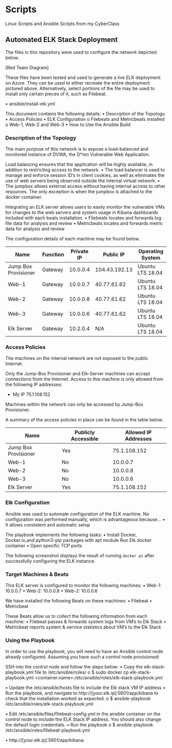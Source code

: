 # Scripts
Linux Scripts and Ansible Scripts from my CyberClass
## Automated ELK Stack Deployment

The files in this repository were used to configure the network depicted below.

[Red Team Diagram] 

These files have been tested and used to generate a live ELK deployment on Azure. They can be used to either recreate the entire deployment pictured above. Alternatively, select portions of the file may be used to install only certain pieces of it, such as Filebeat.

•	ansible/install-elk.yml

This document contains the following details:
•	Description of the Topologu
•	Access Policies
•	ELK Configuration
o	Filebeats and Metricbeats installed
o	Web-1, Web-2 and Web-3 
•	How to Use the Ansible Build


### Description of the Topology

The main purpose of this network is to expose a load-balanced and monitored instance of DVWA, the D*mn Vulnerable Web Application.

Load balancing ensures that the application will be highly available, in addition to restricting access to the network.
•	The load balancer is used to manage and enforce session ID’s in client cookies, as well as eliminates the use of web servers being observed outside the internal virtual network.
•	The jumpbox allows external access without having internal access to other resources. The only exception is when the jumpbox is attached to the docker container. 

Integrating an ELK server allows users to easily monitor the vulnerable VMs for changes to the web servers and system usage in Kibana dashboards included with each beats installation.
•	Filebeats locates and forwards log file data for analysis and review
•	Metricbeats locates and forwards metric data for analysis and review

The configuration details of each machine may be found below.

| **Name**             | **Function** | **Private IP** | **Public IP** | **Operating System** |
|----------------------|--------------|----------------|---------------|----------------------|
| Jump Box Provisioner | Gateway      | 10.0.0.4       | 104.43.192.13 | Ubuntu LTS 18.04     |
| Web-1                | Gateway      | 10.0.0.7       | 40.77.61.62   | Ubuntu LTS 18.04     |
| Web-2                | Gateway      | 10.0.0.8       | 40.77.61.62   | Ubuntu LTS 18.04     |
| Web-3                | Gateway      | 10.0.0.6       | 40.77.61.62   | Ubuntu LTS 18.04     |
| Elk Server           | Gateway      | 10.2.0.4       | N/A           | Ubuntu LTS 18.04     |

### Access Policies

The machines on the internal network are not exposed to the public Internet. 

Only the Jump-Box Provisioner and Elk-Server machines can accept connections from the Internet. Access to this machine is only allowed from the following IP addresses:
- My IP 75.1.108.152

Machines within the network can only be accessed by Jump-Box Provisioner.

A summary of the access policies in place can be found in the table below.

| **Name**             | **Publicly Accessible** | **Allowed IP Addresses** |
|----------------------|-------------------------|--------------------------|
| Jump Box Provisioner | Yes                     | 75.1.108.152             |
| Web-1                | No                      | 10.0.0.7                 |
| Web-2                | No                      | 10.0.0.8                 |
| Web-3                | No                      | 10.0.0.6                 |
| Elk Server           | Yes                     | 75.1.108.152             |

### Elk Configuration

Ansible was used to automate configuration of the ELK machine. No configuration was performed manually, which is advantageous because...
•	It allows consistent and automatic setup

The playbook implements the following tasks:
•	Install Docker, Docker.io,and python3-pip packages with apt module
Run Elk docker container
•	Open specific TCP ports

The following screenshot displays the result of running `docker ps` after successfully configuring the ELK instance.

 

### Target Machines & Beats
This ELK server is configured to monitor the following machines:
•	Web-1: 10.0.0.7
•	Web-2: 10.0.0.8
•	Web-2: 10.0.0.6

We have installed the following Beats on these machines:
•	Filebeat
•	Metricbeat

These Beats allow us to collect the following information from each machine:
•	Filebeat passes & forwards system logs from VM’s to Elk Stack
•	Metricbeat reports system & service statistics about VM’s to the Elk Stack

### Using the Playbook
In order to use the playbook, you will need to have an Ansible control node already configured. Assuming you have such a control node provisioned: 


SSH into the control node and follow the steps below:
•	Copy the elk-stack-playbook.yml file to /etc/ansible/roles/
o	$ sudo docker cp elk-stack-playbook.yml <container.name>:/etc/ansible/roles/elk-stack-playbook.yml

•	Update the /etc/ansible/hosts file to include the Elk stack VM IP address
•	Run the playbook, and navigate to http://[your.elk.ip]:5601/app/kibana to check that the installation worked as expected.
o	$ ansible-playbook /etc/ansible/roles/elk-stack-playbook.yml

 


•	Edit /etc/ansible/files/filebeat-config.yml in the ansible container on the control node to include the ELK Stack IP address. You should also change the default login credentials.
•	Run the playbook
o	$ ansible-playbook /etc/ansible/roles/filebeat-playbook.yml

•	http://[your.elk.ip]:5601/app/kibana.
 
